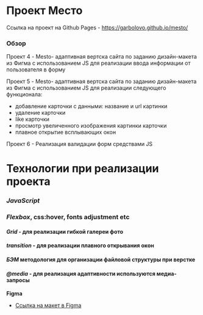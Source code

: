 # Проект Место


Ссылка на проект на Github Pages - https://garbolovo.github.io/mesto/


### Обзор
 Проект 4 - Mesto- адаптивная вертска сайта по заданию дизайн-макета из Фигма c использованием JS для реализации ввода информации от пользователя в форму

 Проект 5 - Mesto- адаптивная вертска сайта по заданию дизайн-макета из Фигма c использованием JS для реализации следующего функционала:
 - добавление карточки с данными: название и url картинки
 - удаление карточки
 - like карточки
 - просмотр увеличенного изображения картинки карточки
 - плавное открытие всплывающих окон
 
Проект 6 - Реализация валидации форм средствами JS

# **Технологии при реализации проекта**
### ***JavaScript***
### ***Flexbox***, css:hover, fonts adjustment etc
#### ***Grid*** - для реализации гибкой галереи фото
#### ***transition*** - для реализации плавного открывания окон
#### ***БЭМ*** методология для организации файловой структуры при верстке
#### ***@media*** - для реализация адаптивности используются медиа-запросы

**Figma**

* [Ссылка на макет в Figma](https://www.figma.com/file/2cn9N9jSkmxD84oJik7xL7/JavaScript.-Sprint-4?node-id=0%3A1)

